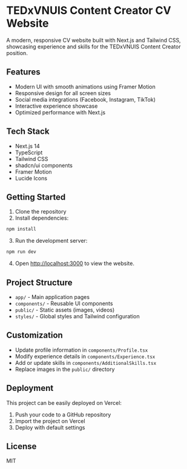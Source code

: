 # TEDxVNUIS Content Creator CV Website

A modern, responsive CV website built with Next.js and Tailwind CSS, showcasing experience and skills for the TEDxVNUIS Content Creator position.

## Features

- Modern UI with smooth animations using Framer Motion
- Responsive design for all screen sizes
- Social media integrations (Facebook, Instagram, TikTok)
- Interactive experience showcase
- Optimized performance with Next.js

## Tech Stack

- Next.js 14
- TypeScript
- Tailwind CSS
- shadcn/ui components
- Framer Motion
- Lucide Icons

## Getting Started

1. Clone the repository
2. Install dependencies:
```bash
npm install
```

3. Run the development server:
```bash
npm run dev
```

4. Open [http://localhost:3000](http://localhost:3000) to view the website.

## Project Structure

- `app/` - Main application pages
- `components/` - Reusable UI components
- `public/` - Static assets (images, videos)
- `styles/` - Global styles and Tailwind configuration

## Customization

- Update profile information in `components/Profile.tsx`
- Modify experience details in `components/Experience.tsx`
- Add or update skills in `components/AdditionalSkills.tsx`
- Replace images in the `public/` directory

## Deployment

This project can be easily deployed on Vercel:

1. Push your code to a GitHub repository
2. Import the project on Vercel
3. Deploy with default settings

## License

MIT
